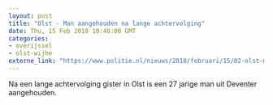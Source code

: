 ```yaml
---
layout: post
title: "Olst - Man aangehouden na lange achtervolging"
date: Thu, 15 Feb 2018 10:48:00 GMT
categories: 
- overijssel 
- olst-wijhe 
externe_link: "https://www.politie.nl/nieuws/2018/februari/15/02-olst-man-aangehouden-na-lange-achtervolging.html"
---
```


Na een lange achtervolging gister in Olst is een 27 jarige man uit Deventer aangehouden.
